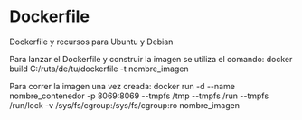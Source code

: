 # Dockerfile
Dockerfile y recursos para Ubuntu y Debian

Para lanzar el Dockerfile y construir la imagen se utiliza el comando:
docker build C:/ruta/de/tu/dockerfile -t nombre_imagen

Para correr la imagen una vez creada:
docker run -d --name nombre_contenedor -p 8069:8069 --tmpfs /tmp --tmpfs /run --tmpfs /run/lock -v /sys/fs/cgroup:/sys/fs/cgroup:ro nombre_imagen

